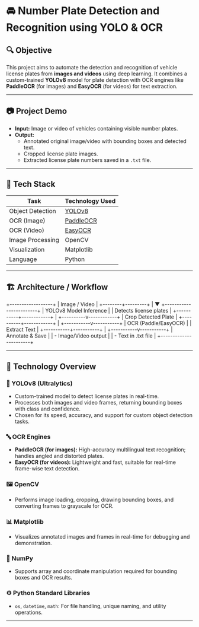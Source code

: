 # 🚘 Number Plate Detection and Recognition using YOLO & OCR

## 🔍 Objective
This project aims to automate the detection and recognition of vehicle license plates from **images and videos** using deep learning. It combines a custom-trained **YOLOv8** model for plate detection with OCR engines like **PaddleOCR** (for images) and **EasyOCR** (for videos) for text extraction.

---

## 📷 Project Demo

- **Input:** Image or video of vehicles containing visible number plates.
- **Output:**
  - Annotated original image/video with bounding boxes and detected text.
  - Cropped license plate images.
  - Extracted license plate numbers saved in a `.txt` file.

---

## 🧠 Tech Stack

| Task                | Technology Used     |
|---------------------|---------------------|
| Object Detection    | [YOLOv8](https://github.com/ultralytics/ultralytics) |
| OCR (Image)         | [PaddleOCR](https://github.com/PaddlePaddle/PaddleOCR) |
| OCR (Video)         | [EasyOCR](https://github.com/JaidedAI/EasyOCR) |
| Image Processing    | OpenCV              |
| Visualization       | Matplotlib          |
| Language            | Python              |

---

## 🏗️ Architecture / Workflow

  +------------------+
  | Image / Video    |
  +--------+---------+
           |
           ▼
+------------------------+
| YOLOv8 Model Inference |
| Detects license plates |
+-----------+------------+
            |
 +----------v------------+
 | Crop Detected Plate   |
 +----------+------------+
            |
+-----------v-----------+
| OCR (Paddle/EasyOCR)  |
| Extract Text           |
+-----------+-----------+
            |
+-----------v-----------+
| Annotate & Save       |
| - Image/Video output  |
| - Text in .txt file   |
+-----------------------+


---

## 🔧 Technology Overview

### 🧠 YOLOv8 (Ultralytics)
- Custom-trained model to detect license plates in real-time.
- Processes both images and video frames, returning bounding boxes with class and confidence.
- Chosen for its speed, accuracy, and support for custom object detection tasks.

### 🔤 OCR Engines
- **PaddleOCR (for images):** High-accuracy multilingual text recognition; handles angled and distorted plates.
- **EasyOCR (for videos):** Lightweight and fast, suitable for real-time frame-wise text detection.

### 🖼 OpenCV
- Performs image loading, cropping, drawing bounding boxes, and converting frames to grayscale for OCR.

### 📊 Matplotlib
- Visualizes annotated images and frames in real-time for debugging and demonstration.

### 🔣 NumPy
- Supports array and coordinate manipulation required for bounding boxes and OCR results.

### ⚙️ Python Standard Libraries
- `os`, `datetime`, `math`: For file handling, unique naming, and utility operations.

---


